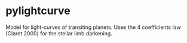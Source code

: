 # pylightcurve

Model for light-curves of transiting planets. Uses the 4 coefficients law (Claret 2000) for the stellar limb darkening.  